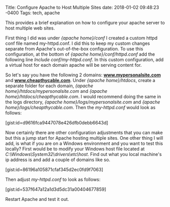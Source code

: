 Title: Configure Apache to Host Multiple Sites
date: 2018-01-02 09:48:23 -0400
Tags: tech, apache

This provides a brief explanation on how to configure your apache server to host multiple web sites.
<!-- PELICAN_END_SUMMARY -->

First thing I did was under _{apache home}/conf_ I created a custom httpd conf file named my-httpd.conf.  I did this to keep my custom changes separate from Apache's out-of-the-box configuration.  To use this configuration, at the bottom of _{apache home}/conf/httpd.conf_ add the following line _Include conf/my-httpd.conf_.  In this custom configuration, add a virtual host for each domain apache will be serving content for.

So let's say you have the following 2 domains: **www.mypersonalsite.com** and **www.cheapthycable.com**.  Under _{apache home}/htdocs_, create a separate folder for each domain, _{apache home}/htdocs/mypersonalsite.com_ and _{apache home}/htdocs/cheapthycable.com_.  I would recommend doing the same in the logs directory, _{apache home}/logs/mypersonalsite.com_ and _{apache home}/logs/cheapthycable.com_.  Then the _my-httpd.conf_ would look as follows:

[gist:id=d9616fca9447078e426dfb0debb6643d]

Now certainly there are other configuration adjustments that you can make but this a jump start for Apache hosting multiple sites.  One other thing I will add, is what if you are on a Windows environment and you want to test this locally?  First would be to modify your Windows host file located at _C:\Windows\System32\drivers\etc\host_.  Find out what you local machine's ip address is and add a couple of domains like so.

[gist:id=86196a105871cfaf345d2ec0fd9f7063]

Then adjust _my-httpd.conf_ to look as follows:

[gist:id=537f647a12a1d3d5dc31a00404677859]

Restart Apache and test it out.